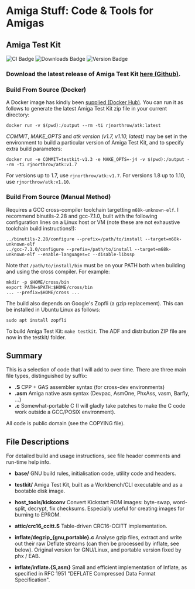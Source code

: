 # Amiga Stuff: Code & Tools for Amigas

## Amiga Test Kit

![CI Badge][ci-badge]
![Downloads Badge][downloads-badge]
![Version Badge][version-badge]

### Download the latest release of Amiga Test Kit [here (Github)](https://github.com/keirf/amiga-stuff/releases/download/testkit-v1.21/AmigaTestKit-1.21.zip).

### Build From Source (Docker)

A Docker image has kindly been [supplied (Docker
Hub)](https://hub.docker.com/r/rjnorthrow/atk). You can run it as
follows to generate the latest Amiga Test Kit zip file in your current
directory:
```
docker run -v $(pwd):/output --rm -ti rjnorthrow/atk:latest
```

*COMMIT*, *MAKE_OPTS* and *atk version (v1.7, v1.10, latest)* may be
 set in the environment to build a particular version of Amiga Test
 Kit, and to specify extra build parameters:
```
docker run -e COMMIT=testkit-v1.3 -e MAKE_OPTS=-j4 -v $(pwd):/output --rm -ti rjnorthrow/atk:v1.7
```

For versions up to 1.7, use `rjnorthrow/atk:v1.7`. For versions 1.8 up to 1.10,
use `rjnorthrow/atk:v1.10`.

### Build From Source (Manual Method)

Requires a GCC cross-compiler toolchain targetting
`m68k-unknown-elf`. I recommend binutils-2.28 and gcc-7.1.0, built
with the following configuration lines on a Linux host or VM (note these are
not exhaustive toolchain build instructions!):
```
../binutils-2.28/configure --prefix=/path/to/install --target=m68k-unknown-elf
../gcc-7.1.0/configure --prefix=/path/to/install --target=m68k-unknown-elf --enable-languages=c --disable-libssp
```

Note that `/path/to/install/bin` must be on your PATH both when building
and using the cross compiler. For example:
```
mkdir -p $HOME/cross/bin
export PATH=$PATH:$HOME/cross/bin
... --prefix=$HOME/cross ...
```

The build also depends on Google's Zopfli (a gzip replacement). This can
be installed in Ubuntu Linux as follows:
```
sudo apt install zopfli
```

To build Amiga Test Kit: `make testkit`. The ADF and distribution ZIP file
are now in the testkit/ folder.

## Summary

This is a selection of code that I will add to over time. There are
three main file types, distinguished by suffix:
- **.S**    CPP + GAS assembler syntax (for cross-dev environments)
- **.asm**  Amiga native asm syntax (Devpac, AsmOne, PhxAss, vasm, Barfly, ...)
- **.c**    Somewhat-portable C (I will gladly take patches to make the C code
            work outside a GCC/POSIX environment).

All code is public domain (see the COPYING file).


## File Descriptions

For detailed build and usage instructions, see
file header comments and run-time help info.

- **base/**
  GNU build rules, initialisation code, utility code and headers.

- **testkit/**
  Amiga Test Kit, built as a Workbench/CLI executable and as a
  bootable disk image.

- **host_tools/kickconv**
  Convert Kickstart ROM images: byte-swap, word-split, decrypt, fix checksums.
  Especially useful for creating images for burning to EPROM.

- **attic/crc16_ccitt.S**
  Table-driven CRC16-CCITT implementation.

- **inflate/degzip_{gnu,portable}.c**
  Analyse gzip files, extract and write out their raw Deflate streams
  (can then be processed by inflate, see below).
  Original version for GNU/Linux, and portable version fixed by phx / EAB.

- **inflate/inflate.{S,asm}**
  Small and efficient implementation of Inflate, as specified
  in RFC 1951 "DEFLATE Compressed Data Format Specification".

[ci-badge]: https://github.com/keirf/amiga-stuff/workflows/CI/badge.svg
[downloads-badge]: https://img.shields.io/github/downloads/keirf/amiga-stuff/total
[version-badge]: https://img.shields.io/github/v/release/keirf/amiga-stuff
